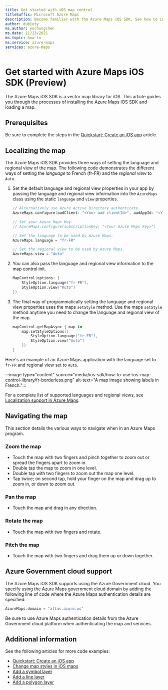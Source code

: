 ```yaml
---
title: Get started with iOS map control
titleSuffix: Microsoft Azure Maps
description: Become familiar with the Azure Maps iOS SDK. See how to install the SDK and create an interactive map.
author: dubiety
ms.author: yuchungchen
ms.date: 11/23/2021
ms.topic: how-to
ms.service: azure-maps
services: azure-maps
---
```


# Get started with Azure Maps iOS SDK (Preview)

The Azure Maps iOS SDK is a vector map library for iOS. This article guides you through the processes of installing the Azure Maps iOS SDK and loading a map.

## Prerequisites

Be sure to complete the steps in the [Quickstart: Create an iOS app] article.

## Localizing the map

The Azure Maps iOS SDK provides three ways of setting the language and regional view of the map. The following code demonstrates the different ways of setting the *language* to French (fr-FR) and the *regional view* to `Auto`.

1. Set the default language and regional view properties in your app by passing the language and regional view information into the `AzureMaps` class using the static `language` and `view` properties.

    ```swift
    // Alternatively use Azure Active Directory authenticate.
    AzureMaps.configure(aadClient: "<Your aad clientId>", aadAppId: "<Your aad AppId>", aadTenant: "<Your aad Tenant>")
    
    // Set your Azure Maps Key.
    // AzureMaps.configure(subscriptionKey: "<Your Azure Maps Key>")
    
    // Set the language to be used by Azure Maps.
    AzureMaps.language = "fr-FR"
    
    // Set the regional view to be used by Azure Maps.
    AzureMaps.view = "Auto"
    ```

1. You can also pass the language and regional view information to the map control init.

    ```swift
    MapControl(options: [
        StyleOption.language("fr-FR"),
        StyleOption.view("Auto")
    ])
    ```

1. The final way of programmatically setting the language and regional view properties uses the maps `setStyle` method. Use the maps `setStyle` method anytime you need to change the language and regional view of the map.

    ```swift
    mapControl.getMapAsync { map in
        map.setStyleOptions([
            StyleOption.language("fr-FR"),
            StyleOption.view("Auto")
        ])
    }
    ```

Here's an example of an Azure Maps application with the language set to `fr-FR` and regional view set to `Auto`.

:::image type="content" source="media/ios-sdk/how-to-use-ios-map-control-library/fr-borderless.png" alt-text="A map image showing labels in French.":::

For a complete list of supported languages and regional views, see [Localization support in Azure Maps].

## Navigating the map

This section details the various ways to navigate when in an Azure Maps program.

### Zoom the map

* Touch the map with two fingers and pinch together to zoom out or spread the fingers apart to zoom in.
* Double tap the map to zoom in one level.
* Double tap with two fingers to zoom out the map one level.
* Tap twice; on second tap, hold your finger on the map and drag up to zoom in, or down to zoom out.

### Pan the map

* Touch the map and drag in any direction.

### Rotate the map

* Touch the map with two fingers and rotate.

### Pitch the map

* Touch the map with two fingers and drag them up or down together.

## Azure Government cloud support

The Azure Maps iOS SDK supports using the Azure Government cloud. You specify using the Azure Maps government cloud domain by adding the following line of code where the Azure Maps authentication details are specified:

```swift
AzureMaps.domain = "atlas.azure.us"
```

Be sure to use Azure Maps authentication details from the Azure Government cloud platform when authenticating the map and services.

## Additional information

See the following articles for more code examples:

* [Quickstart: Create an iOS app](quick-ios-app.md)
* [Change map styles in iOS maps](set-map-style-ios-sdk.md)
* [Add a symbol layer](add-symbol-layer-ios.md)
* [Add a line layer](add-line-layer-map-ios.md)
* [Add a polygon layer](add-polygon-layer-map-ios.md)

[Quickstart: Create an iOS app]: quick-ios-app.md
[Localization support in Azure Maps]: supported-languages.md
